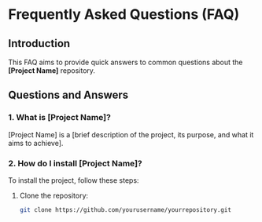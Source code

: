# Frequently Asked Questions (FAQ)

## Introduction
This FAQ aims to provide quick answers to common questions about the **[Project Name]** repository.

## Questions and Answers

### 1. What is [Project Name]?
[Project Name] is a [brief description of the project, its purpose, and what it aims to achieve].

### 2. How do I install [Project Name]?
To install the project, follow these steps:
1. Clone the repository:
   ```bash
   git clone https://github.com/yourusername/yourrepository.git
